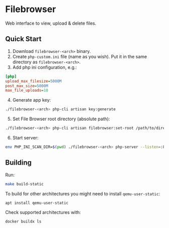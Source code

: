 # Filebrowser

Web interface to view, upload & delete files.

## Quick Start

1. Download `filebrowser-<arch>` binary.
2. Create `php-custom.ini` file (name as you wish). Put it in the same directory as `filebrowser-<arch>`.
3. Add php ini configuration, e.g.:
```ini
[php]
upload_max_filesize=5000M
post_max_size=5000M
max_file_uploads=10
```
4. Generate app key:
```bash
./filebrowser-<arch> php-cli artisan key:generate
```
5. Set File Browser root directory (absolute path):
```bash
./filebrowser-<arch> php-cli artisan filebrowser:set-root /path/to/directory
```
6. Start server:
```bash
env PHP_INI_SCAN_DIR=$(pwd) ./filebrowser-<arch> php-server --listen=:8080
```

## Building

Run:
```bash
make build-static
```

To build for other architectures you might need to install `qemu-user-static`:
```bash
apt install qemu-user-static
```

Check supported architectures with:
```bash
docker buildx ls
```
